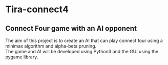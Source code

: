 # Tira-connect4

## Connect Four game with an AI opponent

The aim of this project is to create an AI that can play connect four using a minimax algorithm and alpha-beta pruning.
<br/>
The game and AI will be developed using Python3 and the GUI using the pygame library.
